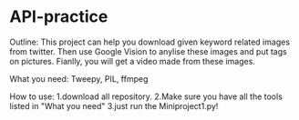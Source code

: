 # API-practice

Outline:
This project can help you download given keyword related images from twitter. Then use Google Vision to anylise these images and put 
tags on pictures. Fianlly, you will get a video made from these images.

What you need:
Tweepy, PIL, ffmpeg

How to use:
1.download all repository.
2.Make sure you have all the tools listed in "What you need"
3.just run the Miniproject1.py!
